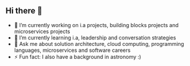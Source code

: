 ## Hi there 👋

- 🔭 I’m currently working on i.a projects, building blocks projects and microservices projects
- 🌱 I’m currently learning i.a, leadership and conversation strategies
- 💬 Ask me about solution architecture, cloud computing, programming languages, microservices and software careers
- ⚡ Fun fact: I also have a background in astronomy :)
